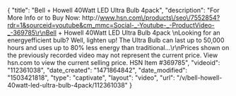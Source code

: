 {
    "title": "Bell + Howell 40Watt LED Ultra Bulb 4pack",
    "description": "For More Info or to Buy Now: http:\/\/www.hsn.com\/products\/seo\/7552854?rdr=1&sourceid=youtube&cm_mmc=Social-_-Youtube-_-ProductVideo-_-369785\r\nBell + Howell 40Watt LED Ultra Bulb 4pack \nLooking for an energyefficient bulb? Well, lighten up! The Ultra Bulb can last up to 50,000 hours and uses up to 80% less energy than traditional...\r\nPrices shown on the previously recorded video may not represent the current price.  View hsn.com to view the current selling price. HSN Item #369785",
    "videoid": "112361038",
    "date_created": "1471864842",
    "date_modified": "1503421818",
    "type": "captivate",
    "layout": "video",
    "url": "\/v\/bell-howell-40watt-led-ultra-bulb-4pack\/112361038"
}